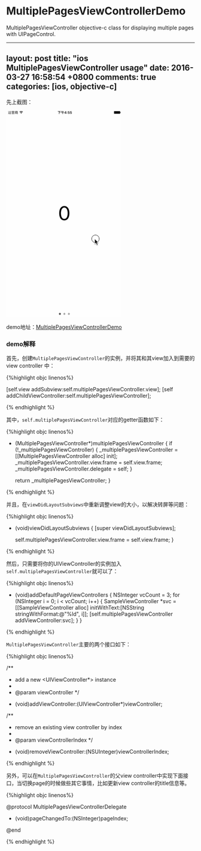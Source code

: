 # MultiplePagesViewControllerDemo
MultiplePagesViewController objective-c class for displaying multiple pages with UIPageControl.

---
layout: post
title: "ios MultiplePagesViewController usage"
date: 2016-03-27 16:58:54 +0800
comments: true
categories: [ios, objective-c]
---

先上截图：

![multiple_pages_view_controller_demo.gif](multiple_pages_view_controller_demo.gif)

demo地址：[MultiplePagesViewControllerDemo](https://github.com/hongchaozhang/MultiplePagesViewControllerDemo.git)

### demo解释

首先，创建`MultiplePagesViewController`的实例，并将其和其view加入到需要的view controller 中：

{%highlight objc linenos%}

[self.view addSubview:self.multiplePagesViewController.view];
[self addChildViewController:self.multiplePagesViewController];

{% endhighlight %}

其中，`self.multiplePagesViewController`对应的getter函数如下：

{%highlight objc linenos%}

- (MultiplePagesViewController*)multiplePagesViewController {
    if (!_multiplePagesViewController) {
        _multiplePagesViewController = [[MultiplePagesViewController alloc] init];
        _multiplePagesViewController.view.frame = self.view.frame;
        _multiplePagesViewController.delegate = self;
    }
    
    return _multiplePagesViewController;
}

{% endhighlight %}

并且，在`viewDidLayoutSubviews`中重新调整view的大小，以解决转屏等问题：

{%highlight objc linenos%}

- (void)viewDidLayoutSubviews {
    [super viewDidLayoutSubviews];
    
    self.multiplePagesViewController.view.frame = self.view.frame;
}

{% endhighlight %}

然后，只需要将你的UIViewController的实例加入`self.multiplePagesViewController`就可以了：

{%highlight objc linenos%}

- (void)addDefaultPageViewControllers {
    NSInteger vcCount = 3;
    for (NSInteger i = 0; i < vcCount; i++) {
        SampleViewController *svc = [[SampleViewController alloc] initWithText:[NSString stringWithFormat:@"%ld", i]];
        [self.multiplePagesViewController addViewController:svc];
    }
}

{% endhighlight %}

`MultiplePagesViewController`主要的两个接口如下：

{%highlight objc linenos%}

/**
 *  add a new <UIViewController*> instance
 *
 *  @param viewController
 */
- (void)addViewController:(UIViewController*)viewController;

/**
 *  remove an existing view controller by index
 *
 *  @param viewControllerIndex
 */
- (void)removeViewController:(NSUInteger)viewControllerIndex;

{% endhighlight %}

另外，可以在`MultiplePagesViewController`的父view controller中实现下面接口，当切换page的时候做些其它事情，比如更新view controller的title信息等。

{%highlight objc linenos%}

@protocol MultiplePagesViewControllerDelegate <NSObject>

- (void)pageChangedTo:(NSInteger)pageIndex;

@end

{% endhighlight %}







